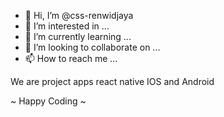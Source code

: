 - 👋 Hi, I’m @css-renwidjaya
- 👀 I’m interested in ...
- 🌱 I’m currently learning ...
- 💞️ I’m looking to collaborate on ...
- 📫 How to reach me ...

We are project apps react native IOS and Android

~ Happy Coding ~
